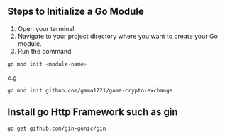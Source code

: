 ## Steps to Initialize a Go Module
1) Open your terminal.
2) Navigate to your project directory where you want to create your Go module.
3) Run the command
```sh
go mod init <module-name>
```
e.g
```
go mod init github.com/gama1221/gama-crypto-exchange
```
## Install go Http Framework such as gin 
```sh
go get github.com/gin-gonic/gin
```
